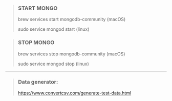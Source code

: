 > ### START MONGO
> brew services start mongodb-community (macOS)
>
> sudo service mongod start (linux)

> ### STOP MONGO
> brew services stop mongodb-community (macOS)
> 
> sudo service mongod stop (linux)

***

> ### Data generator:
> https://www.convertcsv.com/generate-test-data.html
